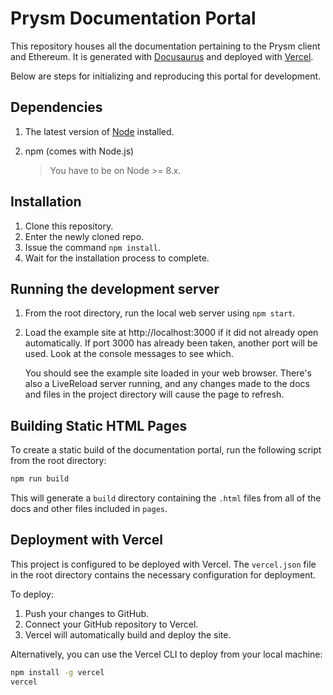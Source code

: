 # Prysm Documentation Portal

This repository houses all the documentation pertaining to the Prysm client and Ethereum. It is generated with [Docusaurus](https://github.com/facebook/docusaurus) and deployed with [Vercel](https://vercel.com/).

Below are steps for initializing and reproducing this portal for development.

## Dependencies

1. The latest version of [Node](https://nodejs.org/en/download/) installed.
2. npm (comes with Node.js)

   > You have to be on Node >= 8.x.

## Installation

1. Clone this repository.
2. Enter the newly cloned repo.
3. Issue the command `npm install`.
4. Wait for the installation process to complete.

## Running the development server

1. From the root directory, run the local web server using `npm start`.
2. Load the example site at http://localhost:3000 if it did not already open automatically. If port 3000 has already been taken, another port will be used. Look at the console messages to see which.

   You should see the example site loaded in your web browser. There's also a LiveReload server running, and any changes made to the docs and files in the project directory will cause the page to refresh.

## Building Static HTML Pages

To create a static build of the documentation portal, run the following script from the root directory:

```bash
npm run build
```

This will generate a `build` directory containing the `.html` files from all of the docs and other files included in `pages`.

## Deployment with Vercel

This project is configured to be deployed with Vercel. The `vercel.json` file in the root directory contains the necessary configuration for deployment.

To deploy:

1. Push your changes to GitHub.
2. Connect your GitHub repository to Vercel.
3. Vercel will automatically build and deploy the site.

Alternatively, you can use the Vercel CLI to deploy from your local machine:

```bash
npm install -g vercel
vercel
```
